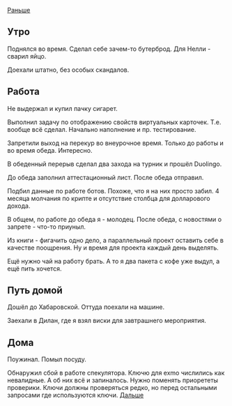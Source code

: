 [Раньше](2020.06.24.md)  
## Утро
Поднялся во время. Сделал себе зачем-то бутерброд. Для Нелли - сварил яйцо.

Доехали штатно, без особых скандалов.
## Работа
Не выдержал и купил пачку сигарет.

Выполнил задачу по отображению свойств виртуальных карточек. Т.е. вообще всё сделал. Начально наполнение и пр. тестирование.

Запретили выход на перекур во внеурочное время. Только до работы и во время обеда. Интересно.

В обеденный перерыв сделал два захода на турник и прошёл Duolingo.

До обеда заполнил аттестационный лист. После обеда отправил.

Подбил данные по работе ботов. Похоже, что я на них просто забил. 4 месяца молчания по крипте и отсутствие столбца для долларового дохода.

В общем, по работе до обеда я - молодец. После обеда, с новостями о запрете - что-то приуныл.

Из книги - фигачить одно дело, а параллельный проект оставить себе в качестве поощрения. Ну и время для проекта каждый день выделять.

Ещё нужно чай на работу брать. А то я два пакета с кофе уже выдул, а ещё пить хочется.
## Путь домой
Дошёл до Хабаровской. Оттуда поехали на машине.

Заехали в Дилан, где я взял виски для завтрашнего мероприятия.
## Дома
Поужинал. Помыл посуду.

Обнаружил сбой в работе спекулятора. Ключю для exmo числились как невалидные. А об них всё и запиналось. Нужно поменять приорететы проверики. Ключи должны проверяться редко, но перед остальными запросами где используются ключи.
[Дальше](2020.06.26.md)